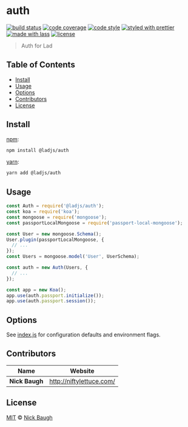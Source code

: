 # auth

[![build status](https://img.shields.io/travis/ladjs/auth.svg)](https://travis-ci.org/ladjs/auth)
[![code coverage](https://img.shields.io/codecov/c/github/ladjs/auth.svg)](https://codecov.io/gh/ladjs/auth)
[![code style](https://img.shields.io/badge/code_style-XO-5ed9c7.svg)](https://github.com/sindresorhus/xo)
[![styled with prettier](https://img.shields.io/badge/styled_with-prettier-ff69b4.svg)](https://github.com/prettier/prettier)
[![made with lass](https://img.shields.io/badge/made_with-lass-95CC28.svg)](https://lass.js.org)
[![license](https://img.shields.io/github/license/ladjs/auth.svg)](LICENSE)

> Auth for Lad


## Table of Contents

* [Install](#install)
* [Usage](#usage)
* [Options](#options)
* [Contributors](#contributors)
* [License](#license)


## Install

[npm][]:

```sh
npm install @ladjs/auth
```

[yarn][]:

```sh
yarn add @ladjs/auth
```


## Usage

```js
const Auth = require('@ladjs/auth');
const koa = require('koa');
const mongoose = require('mongoose');
const passportLocalMongoose = require('passport-local-mongoose');

const User = new mongoose.Schema();
User.plugin(passportLocalMongoose, {
  // ...
});
const Users = mongoose.model('User', UserSchema);

const auth = new Auth(Users, {
  // ...
});

const app = new Koa();
app.use(auth.passport.initialize());
app.use(auth.passport.session());
```


## Options

See [index.js](index.js) for configuration defaults and environment flags.


## Contributors

| Name           | Website                    |
| -------------- | -------------------------- |
| **Nick Baugh** | <http://niftylettuce.com/> |


## License

[MIT](LICENSE) © [Nick Baugh](http://niftylettuce.com/)


## 

[npm]: https://www.npmjs.com/

[yarn]: https://yarnpkg.com/
